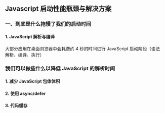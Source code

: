 ## Javascript 启动性能瓶颈与解决方案

### 一、到底是什么拖慢了我们的启动时间

#### 1. JavaScript 解析与编译

大部分应用在桌面浏览器中会耗费约 4 秒的时间进行 JavaScript 启动阶段（语法解析、编译、执行）

### 我们可以做些什么以降低 JavaScript 的解析时间

#### 1. 减少 JavaScript 包体体积

#### 2. 使用 async/defer

#### 3. 代码缓存
